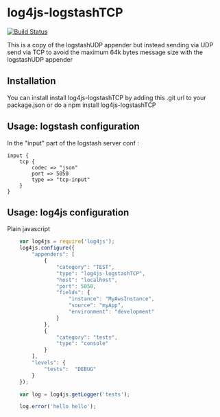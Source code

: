 log4js-logstashTCP
===============
[![Build Status](https://travis-ci.org/Aigent/log4s-logstashTCP.svg?branch=master)](https://travis-ci.org/Aigent/log4s-logstashTCP)

This is a copy of the logstashUDP appender but instead sending via UDP send via TCP to avoid the maximum 64k bytes message size with the logstashUDP appender

Installation
------------
You can install install log4js-logstashTCP by adding this .git url to your package.json or do a npm install log4js-logstashTCP

Usage: logstash configuration
-----------------------------
In the "input" part of the logstash server conf :
    
    input {
    	tcp {
    		codec => "json"
    		port => 5050
    		type => "tcp-input"
    	}
    }


Usage: log4js configuration
---------------------------
Plain javascript
```javascript
    var log4js = require('log4js');
    log4js.configure({
        "appenders": [
            {
                "category": "TEST",
                "type": "log4js-logstashTCP",
                "host": "localhost",
                "port": 5050,
                "fields": {
                    "instance": "MyAwsInstance",
                    "source": "myApp",
                    "environment": "development"
                }
            },
            {
                "category": "tests",
                "type": "console"
            }
        ],
        "levels": {
            "tests":  "DEBUG"
        }
    });

    var log = log4js.getLogger('tests');

    log.error('hello hello');
```


